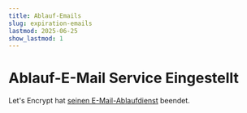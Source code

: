 ```yaml
---
title: Ablauf-Emails
slug: expiration-emails
lastmod: 2025-06-25
show_lastmod: 1
---
```


# Ablauf-E-Mail Service Eingestellt

Let's Encrypt hat [seinen E-Mail-Ablaufdienst](/2025/01/22/ending-expiration-emails/) beendet.
